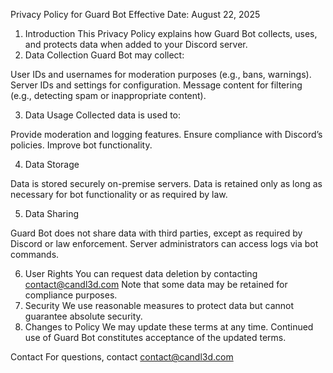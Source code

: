Privacy Policy for Guard Bot
Effective Date: August 22, 2025

1. Introduction
This Privacy Policy explains how Guard Bot collects, uses, and protects data when added to your Discord server.
2. Data Collection
Guard Bot may collect:

User IDs and usernames for moderation purposes (e.g., bans, warnings).
Server IDs and settings for configuration.
Message content for filtering (e.g., detecting spam or inappropriate content).

3. Data Usage
Collected data is used to:

Provide moderation and logging features.
Ensure compliance with Discord’s policies.
Improve bot functionality.

4. Data Storage

Data is stored securely on-premise servers.
Data is retained only as long as necessary for bot functionality or as required by law.

5. Data Sharing

Guard Bot does not share data with third parties, except as required by Discord or law enforcement.
Server administrators can access logs via bot commands.

6. User Rights
You can request data deletion by contacting contact@candl3d.com Note that some data may be retained for compliance purposes.
7. Security
We use reasonable measures to protect data but cannot guarantee absolute security.
8. Changes to Policy
   We may update these terms at any time. Continued use of Guard Bot constitutes acceptance of the updated terms.

Contact For questions, contact contact@candl3d.com

